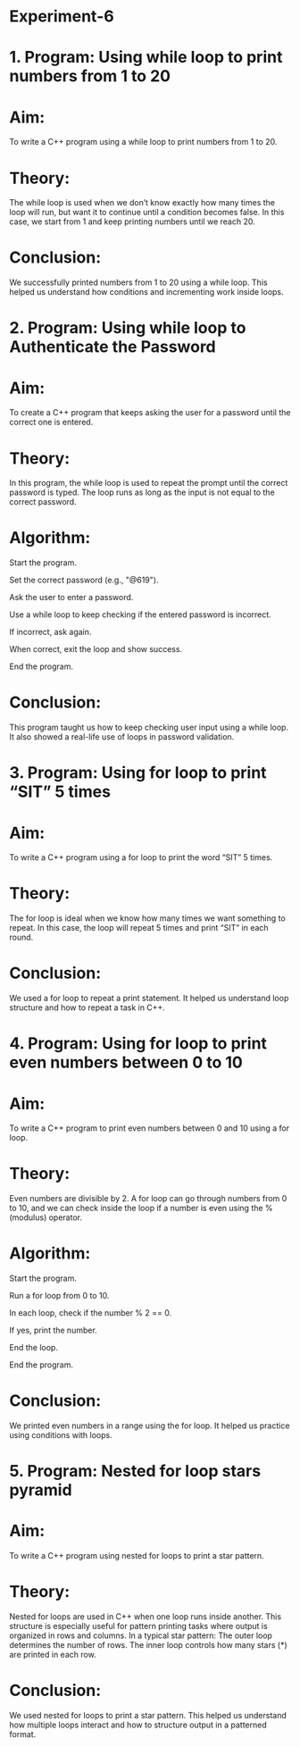 # Experiment-6

# 1. Program: Using while loop to print numbers from 1 to 20
# Aim:
To write a C++ program using a while loop to print numbers from 1 to 20.

# Theory:
The while loop is used when we don’t know exactly how many times the loop will run, but want it to continue until a condition becomes false. In this case, we start from 1 and keep printing numbers until we reach 20.

# Conclusion:
We successfully printed numbers from 1 to 20 using a while loop. This helped us understand how conditions and incrementing work inside loops.

# 2. Program: Using while loop to Authenticate the Password
# Aim:
To create a C++ program that keeps asking the user for a password until the correct one is entered.

# Theory:
In this program, the while loop is used to repeat the prompt until the correct password is typed. The loop runs as long as the input is not equal to the correct password.

# Algorithm:
Start the program.

Set the correct password (e.g., "@619").

Ask the user to enter a password.

Use a while loop to keep checking if the entered password is incorrect.

If incorrect, ask again.

When correct, exit the loop and show success.

End the program.

# Conclusion:
This program taught us how to keep checking user input using a while loop. It also showed a real-life use of loops in password validation.

# 3. Program: Using for loop to print “SIT” 5 times
# Aim:
To write a C++ program using a for loop to print the word “SIT” 5 times.

# Theory:
The for loop is ideal when we know how many times we want something to repeat. In this case, the loop will repeat 5 times and print “SIT” in each round.

# Conclusion:
We used a for loop to repeat a print statement. It helped us understand loop structure and how to repeat a task in C++.

# 4. Program: Using for loop to print even numbers between 0 to 10
# Aim:
To write a C++ program to print even numbers between 0 and 10 using a for loop.

# Theory:
Even numbers are divisible by 2. A for loop can go through numbers from 0 to 10, and we can check inside the loop if a number is even using the % (modulus) operator.

# Algorithm:
Start the program.

Run a for loop from 0 to 10.

In each loop, check if the number % 2 == 0.

If yes, print the number.

End the loop.

End the program.

# Conclusion:
We printed even numbers in a range using the for loop. It helped us practice using conditions with loops.

# 5. Program: Nested for loop stars pyramid
# Aim: 
To write a C++ program using nested for loops to print a star pattern.

# Theory:
Nested for loops are used in C++ when one loop runs inside another. This structure is especially useful for pattern printing tasks where output is organized in rows and columns.
In a typical star pattern:
The outer loop determines the number of rows.
The inner loop controls how many stars (*) are printed in each row.

# Conclusion:
We used nested for loops to print a star pattern. This helped us understand how multiple loops interact and how to structure output in a patterned format.
